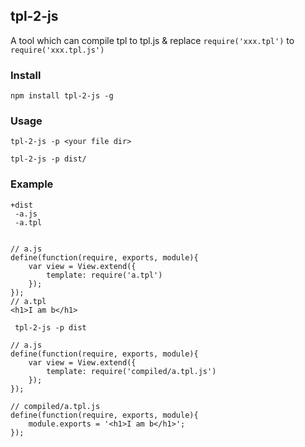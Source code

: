 ## tpl-2-js

A tool which can compile tpl to tpl.js & replace `require('xxx.tpl')` to `require('xxx.tpl.js')`

### Install

    npm install tpl-2-js -g

### Usage

    tpl-2-js -p <your file dir>

    tpl-2-js -p dist/

### Example

    +dist
     -a.js
     -a.tpl


    // a.js
    define(function(require, exports, module){
        var view = View.extend({
            template: require('a.tpl')
        });
    });
    // a.tpl
    <h1>I am b</h1>


` tpl-2-js -p dist`

    // a.js
    define(function(require, exports, module){
        var view = View.extend({
            template: require('compiled/a.tpl.js')
        });
    });

    // compiled/a.tpl.js
    define(function(require, exports, module){
        module.exports = '<h1>I am b</h1>';
    });
